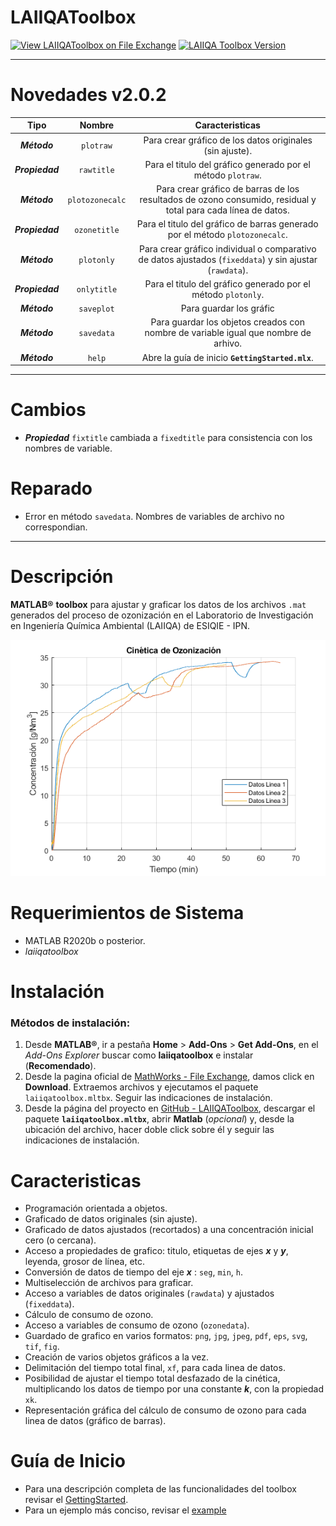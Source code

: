 # LAIIQAToolbox

[![View LAIIQAToolbox on File Exchange](https://www.mathworks.com/matlabcentral/images/matlab-file-exchange.svg)](https://la.mathworks.com/matlabcentral/fileexchange/120218-laiiqatoolbox) [![LAIIQA Toolbox Version](https://img.shields.io/badge/version-2.0.2-blue)]()

---

# Novedades v2.0.2
|Tipo | Nombre | Caracteristicas |
|:---:|:----:|:----:|
|***Método*** |`plotraw` | Para crear gráfico de los datos originales (sin ajuste).|
|***Propiedad***| `rawtitle`| Para el titulo del gráfico generado por el método `plotraw`.|
|***Método***| `plotozonecalc`| Para crear gráfico de barras de los resultados de ozono consumido, residual y total para cada línea de datos.|
|***Propiedad***| `ozonetitle`| Para el titulo del gráfico de barras generado por el método `plotozonecalc`.|
|***Método***| `plotonly`| Para crear gráfico individual o comparativo de datos ajustados (`fixeddata`) y sin ajustar (`rawdata`).|
|***Propiedad***| `onlytitle`| Para el titulo del gráfico generado por el método `plotonly`.
|***Método***| `saveplot`| Para guardar los gráfic|os generados por los métodos `plotraw`, `plotfixed`, `plotonly` y `plotozonecalc`.|
|***Método***| `savedata`| Para guardar los objetos creados con nombre de variable igual que nombre de arhivo.|
|***Método***| `help`| Abre la guía de inicio **`GettingStarted.mlx`**.|

---

# Cambios
- ***Propiedad*** `fixtitle` cambiada a `fixedtitle` para consistencia con los nombres de variable.


# Reparado
- Error en método `savedata`. Nombres de variables de archivo no correspondian.
---

# Descripción
**MATLAB®** **toolbox** para ajustar y graficar los datos de los archivos `.mat` generados del proceso de ozonización en el Laboratorio de Investigación en Ingeniería Química Ambiental (LAIIQA) de ESIQIE - IPN.

![image_1.png](images/image_1.png)


# Requerimientos de Sistema
- MATLAB R2020b o posterior.
- *laiiqatoolbox*

# Instalación
### Métodos de instalación:

1.  Desde **MATLAB®**, ir a pestaña  **Home** > **Add-Ons** > **Get Add-Ons**, en el *Add-Ons Explorer* buscar como **laiiqatoolbox** e instalar (**Recomendado**).
2. Desde la pagina oficial de [MathWorks - File Exchange](https://la.mathworks.com/matlabcentral/fileexchange/120218-laiiqatoolbox), damos click en **Download**. Extraemos archivos y ejecutamos el paquete `laiiqatoolbox.mltbx`. Seguir las indicaciones de instalación.
3.  Desde la página del proyecto en [GitHub - LAIIQAToolbox](https://github.com/TheBiotechScientist/LAIIQAToolbox), descargar el paquete **`laiiqatoolbox.mltbx`**, abrir **Matlab** (*opcional*) y, desde la ubicación del archivo, hacer doble click sobre él y seguir las indicaciones de instalación.

# Caracteristicas

- Programación orientada a objetos.
- Graficado de datos originales (sin ajuste).
- Graficado de datos ajustados (recortados) a una concentración inicial cero (o cercana).
- Acceso a propiedades de grafico: titulo, etiquetas de ejes ***x*** y ***y***, leyenda, grosor de línea, etc.
- Conversión de datos de tiempo del eje ***x*** : `seg`, `min`, `h`.
- Multiselección de archivos para graficar.
- Acceso a variables de datos originales (`rawdata`) y ajustados (`fixeddata`).
- Cálculo de consumo de ozono.
- Acceso a variables de consumo de ozono (`ozonedata`).
- Guardado de grafico en varios formatos: `png`, `jpg`, `jpeg`, `pdf`, `eps`, `svg`, `tif`, `fig`.
- Creación de varios objetos gráficos a la vez.
- Delimitación del tiempo total final, `xf`, para cada linea de datos.
- Posibilidad de ajustar el tiempo total desfazado de la cinética, multiplicando los datos de tiempo por una constante ***k***, con la propiedad `xk`.
- Representación gráfica del cálculo de consumo de ozono para cada linea de datos (gráfico de barras).

# Guía de Inicio
- Para una descripción completa de las funcionalidades del toolbox revisar el [GettingStarted](https://viewer.mathworks.com/?viewer=live_code&url=https%3A%2F%2Fla.mathworks.com%2Fmatlabcentral%2Fmlc-downloads%2Fdownloads%2Fe3e9c913-0b76-4dd7-a533-bc181062bacd%2F95a27303-b242-4f46-b37f-a486a75bc710%2Ffiles%2Fdoc%2FGettingStarted.mlx&embed=web).
- Para un ejemplo más conciso, revisar el [example](https://viewer.mathworks.com/?viewer=live_code&url=https%3A%2F%2Fla.mathworks.com%2Fmatlabcentral%2Fmlc-downloads%2Fdownloads%2Fe3e9c913-0b76-4dd7-a533-bc181062bacd%2F95a27303-b242-4f46-b37f-a486a75bc710%2Ffiles%2Fdoc%2Fexample.mlx&embed=web)
